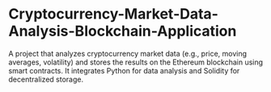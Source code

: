 # Cryptocurrency-Market-Data-Analysis-Blockchain-Application
A project that analyzes cryptocurrency market data (e.g., price, moving averages, volatility) and stores the results on the Ethereum blockchain using smart contracts. It integrates Python for data analysis and Solidity for decentralized storage.
